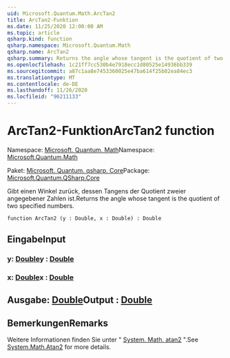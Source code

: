 ```yaml
---
uid: Microsoft.Quantum.Math.ArcTan2
title: ArcTan2-Funktion
ms.date: 11/25/2020 12:00:00 AM
ms.topic: article
qsharp.kind: function
qsharp.namespace: Microsoft.Quantum.Math
qsharp.name: ArcTan2
qsharp.summary: Returns the angle whose tangent is the quotient of two specified numbers.
ms.openlocfilehash: 1c21ff7cc530b4e7918ecc1d80525e14936bb339
ms.sourcegitcommit: a87c1aa8e7453360025e47ba614f25b02ea84ec3
ms.translationtype: MT
ms.contentlocale: de-DE
ms.lasthandoff: 11/26/2020
ms.locfileid: "96211133"
---
```

# <a name="arctan2-function"></a><span data-ttu-id="66687-102">ArcTan2-Funktion</span><span class="sxs-lookup"><span data-stu-id="66687-102">ArcTan2 function</span></span>

<span data-ttu-id="66687-103">Namespace: [Microsoft. Quantum. Math](xref:Microsoft.Quantum.Math)</span><span class="sxs-lookup"><span data-stu-id="66687-103">Namespace: [Microsoft.Quantum.Math](xref:Microsoft.Quantum.Math)</span></span>

<span data-ttu-id="66687-104">Paket: [Microsoft. Quantum. qsharp. Core](https://nuget.org/packages/Microsoft.Quantum.QSharp.Core)</span><span class="sxs-lookup"><span data-stu-id="66687-104">Package: [Microsoft.Quantum.QSharp.Core](https://nuget.org/packages/Microsoft.Quantum.QSharp.Core)</span></span>


<span data-ttu-id="66687-105">Gibt einen Winkel zurück, dessen Tangens der Quotient zweier angegebener Zahlen ist.</span><span class="sxs-lookup"><span data-stu-id="66687-105">Returns the angle whose tangent is the quotient of two specified numbers.</span></span>

```qsharp
function ArcTan2 (y : Double, x : Double) : Double
```


## <a name="input"></a><span data-ttu-id="66687-106">Eingabe</span><span class="sxs-lookup"><span data-stu-id="66687-106">Input</span></span>

### <a name="y--double"></a><span data-ttu-id="66687-107">y: [Double](xref:microsoft.quantum.lang-ref.double)</span><span class="sxs-lookup"><span data-stu-id="66687-107">y : [Double](xref:microsoft.quantum.lang-ref.double)</span></span>




### <a name="x--double"></a><span data-ttu-id="66687-108">x: [Double](xref:microsoft.quantum.lang-ref.double)</span><span class="sxs-lookup"><span data-stu-id="66687-108">x : [Double](xref:microsoft.quantum.lang-ref.double)</span></span>





## <a name="output--double"></a><span data-ttu-id="66687-109">Ausgabe: [Double](xref:microsoft.quantum.lang-ref.double)</span><span class="sxs-lookup"><span data-stu-id="66687-109">Output : [Double](xref:microsoft.quantum.lang-ref.double)</span></span>



## <a name="remarks"></a><span data-ttu-id="66687-110">Bemerkungen</span><span class="sxs-lookup"><span data-stu-id="66687-110">Remarks</span></span>

<span data-ttu-id="66687-111">Weitere Informationen finden Sie unter " [System. Math. atan2](https://docs.microsoft.com/dotnet/api/system.math.atan2) ".</span><span class="sxs-lookup"><span data-stu-id="66687-111">See [System.Math.Atan2](https://docs.microsoft.com/dotnet/api/system.math.atan2) for more details.</span></span>